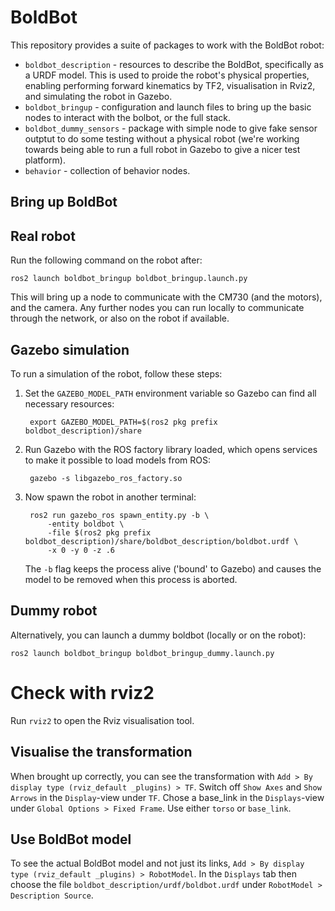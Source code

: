 # BoldBot

This repository provides a suite of packages to work with the BoldBot robot:

* `boldbot_description` - resources to describe the BoldBot,
  specifically as a URDF model. This is used to proide the robot's
  physical properties, enabling performing forward kinematics by TF2,
  visualisation in Rviz2, and simulating the robot in Gazebo.
* `boldbot_bringup` - configuration and launch files to bring up the
  basic nodes to interact with the bolbot, or the full stack.
* `boldbot_dummy_sensors` - package with simple node to give fake
  sensor outptut to do some testing without a physical robot (we're
  working towards being able to run a full robot in Gazebo to give a
  nicer test platform).
* `behavior` - collection of behavior nodes.

## Bring up BoldBot

## Real robot

Run the following command on the robot after:

    ros2 launch boldbot_bringup boldbot_bringup.launch.py

This will bring up a node to communicate with the CM730 (and the
motors), and the camera. Any further nodes you can run locally to
communicate through the network, or also on the robot if available.

## Gazebo simulation

To run a simulation of the robot, follow these steps:

1. Set the `GAZEBO_MODEL_PATH` environment variable so Gazebo can find
   all necessary resources:

        export GAZEBO_MODEL_PATH=$(ros2 pkg prefix boldbot_description)/share

2. Run Gazebo with the ROS factory library loaded, which opens
   services to make it possible to load models from ROS:

        gazebo -s libgazebo_ros_factory.so

3. Now spawn the robot in another terminal:

        ros2 run gazebo_ros spawn_entity.py -b \
            -entity boldbot \
            -file $(ros2 pkg prefix boldbot_description)/share/boldbot_description/boldbot.urdf \
            -x 0 -y 0 -z .6

    The `-b` flag keeps the process alive ('bound' to Gazebo) and
    causes the model to be removed when this process is aborted.
    
## Dummy robot

Alternatively, you can launch a dummy boldbot (locally or on the
robot):

`ros2 launch boldbot_bringup boldbot_bringup_dummy.launch.py`

# Check with rviz2

Run `rviz2` to open the Rviz visualisation tool.

## Visualise the transformation

When brought up correctly, you can see the transformation with `Add >
By display type (rviz_default _plugins) > TF`. Switch off `Show Axes`
and `Show Arrows` in the `Display`-view under `TF`. Chose a base_link
in the `Displays`-view under `Global Options > Fixed Frame`. Use
either `torso` or `base_link`.

## Use BoldBot model

To see the actual BoldBot model and not just its links, `Add > By
display type (rviz_default _plugins) > RobotModel`. In the `Displays`
tab then choose the file `boldbot_description/urdf/boldbot.urdf` under
`RobotModel > Description Source`.
